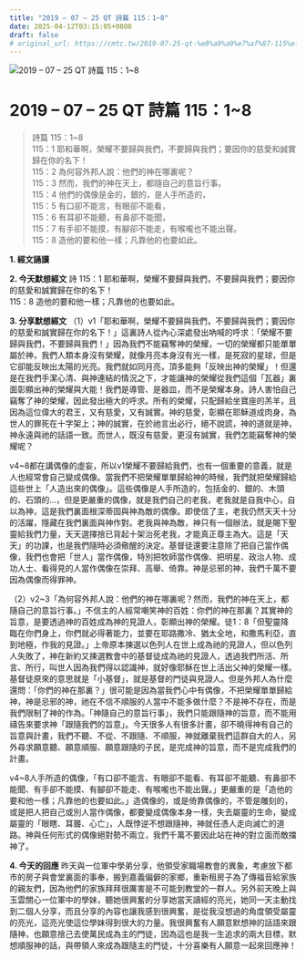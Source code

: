 ```yaml
---
title: "2019 – 07 – 25 QT 詩篇 115：1~8"
date: 2025-04-12T03:15:05+0800
draft: false
# original_url: https://cmtc.tw/2019-07-25-qt-%e8%a9%a9%e7%af%87-115%ef%bc%9a18
---
```


![2019 – 07 – 25 QT 詩篇 115：1\~8](/images/qt.jpg   "2019 – 07 – 25 QT 詩篇 115：1\~8")

# 2019 – 07 – 25 QT 詩篇 115：1\~8

> 詩篇 115：1\~8  
> 115：1 耶和華啊，榮耀不要歸與我們，不要歸與我們；要因你的慈愛和誠實歸在你的名下！  
> 115：2 為何容外邦人說：他們的神在哪裏呢？  
> 115：3 然而，我們的神在天上，都隨自己的意旨行事。  
> 115：4 他們的偶像是金的，銀的，是人手所造的，  
> 115：5 有口卻不能言，有眼卻不能看，  
> 115：6 有耳卻不能聽，有鼻卻不能聞，  
> 115：7 有手卻不能摸，有腳卻不能走，有喉嚨也不能出聲。  
> 115：8 造他的要和他一樣；凡靠他的也要如此。

**1. 經文誦讀**

**2.  今天默想經文**
詩 115：1 耶和華啊，榮耀不要歸與我們，不要歸與我們；要因你的慈愛和誠實歸在你的名下！  
115：8 造他的要和他一樣；凡靠他的也要如此。

**3. 分享默想經文**
（1）v1「耶和華啊，榮耀不要歸與我們，不要歸與我們；要因你的慈愛和誠實歸在你的名下！」這裏詩人從內心深處發出吶喊的呼求：「榮耀不要歸與我們，不要歸與我們！」因為我們不能竊奪神的榮耀，一切的榮耀都只能單單屬於神，我們人類本身沒有榮耀，就像月亮本身沒有光一樣，是死寂的星球，但是它卻能反映出太陽的光亮。我們就如同月亮，頂多能夠「反映出神的榮耀」！但還是在我們手潔心清、與神連結的情況之下，才能讓神的榮耀從我們這個「瓦器」裏面彰顯出神的榮耀與大能！我們是導管、是器皿，而不是榮耀本身。詩人害怕自己竊奪了神的榮耀，因此發出極大的呼求。所有的榮耀，只配歸給坐寶座的羔羊，且因為這位偉大的君王，又有慈愛，又有誠實。神的慈愛，彰顯在耶穌道成肉身，為世人的罪死在十字架上；神的誠實，在於祂言出必行，絕不說謊，神的道就是神，神永遠與祂的話語一致。而世人，既沒有慈愛，更沒有誠實，我們怎能竊奪神的榮耀呢？

v4\~8都在講偶像的虛妄，所以v1榮耀不要歸給我們，也有一個重要的意義，就是人也經常會自己變成偶像。當我們不把榮耀單單歸給神的時候，我們就把榮耀歸給這些世上「人造出來的偶像」。這些偶像是人手所造的，包括金的、銀的、木頭的、石頭的…，但是更嚴重的偶像，就是我們自己的老我，老我就是自我中心，自以為神，這是我們裏面根深蒂固與神為敵的偶像。即使信了主，老我仍然天天十分的活躍，隱藏在我們裏面與神作對。老我與神為敵，神只有一個辦法，就是賜下聖靈給我們力量，天天選擇捨已背起十架治死老我，才能真正尊主為大。這是「天天」的功課，也是我們隨時必須儆醒的決定。基督徒還要注意除了把自己當作偶像，我們也會把「世人」當作偶像，特別把牧師當作偶像、把明星、政治人物、成功人士、看得見的人當作偶像在崇拜、高舉、倚靠。神是忌邪的神，我們千萬不要因為偶像而得罪神。

（2）v2\~3「為何容外邦人說：他們的神在哪裏呢？然而，我們的神在天上，都隨自己的意旨行事。」不信主的人經常嘲笑神的百姓：你們的神在那裏？其實神的旨意，是要透過神的百姓成為神的見證人，彰顯出神的榮耀。徒1：8「但聖靈降臨在你們身上，你們就必得著能力，並要在耶路撒冷、猶太全地，和撒馬利亞，直到地極，作我的見證。」上帝原本揀選以色列人在世上成為祂的見證人，但以色列人失敗了，神在新約又揀選教會中的基督徒成為祂的見證人，透過我們所活、所言、所行，叫世人因為我們得以認識神，就好像耶穌在世上活出父神的榮耀一樣。基督徒原來的意思就是「小基督」，就是基督的門徒與見證人。但是外邦人為什麼還問：「你們的神在那裏？」很可能是因為當我們心中有偶像，不把榮耀單單歸給神，神是忌邪的神，祂在不信不順服的人當中不能多做什麼？不是神不存在，而是我們限制了神的作為。「神隨自己的意旨行事」，我們只能跟隨神的旨意，而不能用禱告來要求神「跟隨我們的旨意」。今天很多人有很多計畫，卻不曉得神有自己的旨意與計畫，我們不聽、不從、不跟隨、不順服，神就離棄我們這群自大的人，另外尋求願意聽、願意順服、願意跟隨的子民，是完成神的旨意，而不是完成我們的計畫。

v4\~8人手所造的偶像，「有口卻不能言、有眼卻不能看、有耳卻不能聽、有鼻卻不能聞、有手卻不能摸、有腳卻不能走、有喉嚨也不能出聲。」更嚴重的是「造他的要和他一樣；凡靠他的也要如此。」造偶像的，或是倚靠偶像的，不管是雕刻的，或是把人把自己或別人當作偶像，都要變成偶像本身一樣，失去屬靈的生命，變成屬靈的「眼瞎、耳聾、心亡」，人既悖逆不想跟隨神，神就任憑人走向滅亡的道路。神與任何形式的偶像絕對勢不兩立，我們千萬不要因此站在神的對立面而敵擋神了。

**4. 今天的回應**
昨天與一位軍中學弟分享，他領受家職場教會的異象，考慮放下都市的房子與會堂裏面的事奉，搬到嘉義偏僻的家鄉，重新租房子為了傳福音給家族的親友們，因為他們的家族拜拜很厲害是不可能到教堂的一群人。另外前天晚上與玉雲關心一位軍中的學妹，聽她很興奮的分享她當天讀經的亮光，她同一天主動找到二個人分享，而且分享的內容也讓我感到很興奮，是從我沒想過的角度領受屬靈的亮光，這亮光使這位學妹得到很大的力量。我很興奮有人願意默想神的話語來跟隨神，也願意捨己去使萬民成為主的門徒，因為這也是我一生追求的兩大目標，默想順服神的話，與帶領人來成為跟隨主的門徒，十分喜樂有人願意一起來回應神！
